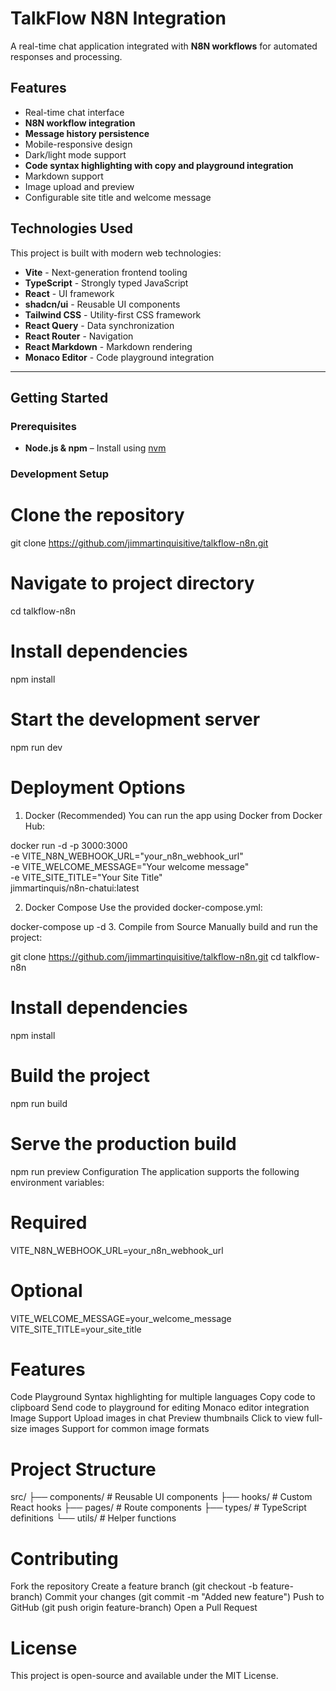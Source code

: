 # **TalkFlow N8N Integration**

A real-time chat application integrated with **N8N workflows** for automated responses and processing.

## **Features**
- Real-time chat interface
- **N8N workflow integration**
- **Message history persistence**
- Mobile-responsive design
- Dark/light mode support
- **Code syntax highlighting with copy and playground integration**
- Markdown support
- Image upload and preview
- Configurable site title and welcome message

## **Technologies Used**
This project is built with modern web technologies:

- **Vite** - Next-generation frontend tooling
- **TypeScript** - Strongly typed JavaScript
- **React** - UI framework
- **shadcn/ui** - Reusable UI components
- **Tailwind CSS** - Utility-first CSS framework
- **React Query** - Data synchronization
- **React Router** - Navigation
- **React Markdown** - Markdown rendering
- **Monaco Editor** - Code playground integration

---

## **Getting Started**

### **Prerequisites**
- **Node.js & npm** – Install using [nvm](https://github.com/nvm-sh/nvm#installing-and-updating)

### **Development Setup**

# Clone the repository
git clone https://github.com/jimmartinquisitive/talkflow-n8n.git

# Navigate to project directory
cd talkflow-n8n

# Install dependencies
npm install

# Start the development server
npm run dev

# Deployment Options
1. Docker (Recommended)
You can run the app using Docker from Docker Hub:


docker run -d -p 3000:3000 \
  -e VITE_N8N_WEBHOOK_URL="your_n8n_webhook_url" \
  -e VITE_WELCOME_MESSAGE="Your welcome message" \
  -e VITE_SITE_TITLE="Your Site Title" \
  jimmartinquis/n8n-chatui:latest
  
2. Docker Compose
Use the provided docker-compose.yml:


docker-compose up -d
3. Compile from Source
Manually build and run the project:


git clone https://github.com/jimmartinquisitive/talkflow-n8n.git
cd talkflow-n8n

# Install dependencies
npm install

# Build the project
npm run build

# Serve the production build
npm run preview
Configuration
The application supports the following environment variables:


# Required
VITE_N8N_WEBHOOK_URL=your_n8n_webhook_url

# Optional
VITE_WELCOME_MESSAGE=your_welcome_message
VITE_SITE_TITLE=your_site_title

# Features
Code Playground
Syntax highlighting for multiple languages
Copy code to clipboard
Send code to playground for editing
Monaco editor integration
Image Support
Upload images in chat
Preview thumbnails
Click to view full-size images
Support for common image formats

# Project Structure

src/
├── components/     # Reusable UI components
├── hooks/          # Custom React hooks
├── pages/          # Route components
├── types/          # TypeScript definitions
└── utils/          # Helper functions

# Contributing
Fork the repository
Create a feature branch (git checkout -b feature-branch)
Commit your changes (git commit -m "Added new feature")
Push to GitHub (git push origin feature-branch)
Open a Pull Request

# License
This project is open-source and available under the MIT License.
